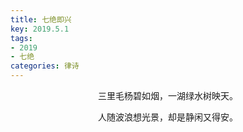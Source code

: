 ```yaml
---
title: 七绝即兴
key: 2019.5.1
tags: 
- 2019
- 七绝
categories: 律诗
---
```


<p align="center">三里毛杨碧如烟，一湖绿水树映天。
</p>
<p align="center">人随波浪想光景，却是静闲又得安。
</p>
